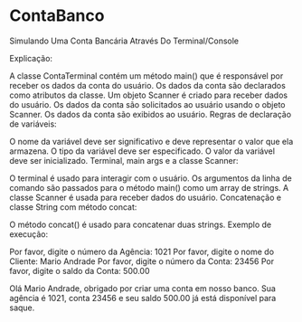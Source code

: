 # ContaBanco
Simulando Uma Conta Bancária Através Do Terminal/Console

Explicação:

A classe ContaTerminal contém um método main() que é responsável por receber os dados da conta do usuário.
Os dados da conta são declarados como atributos da classe.
Um objeto Scanner é criado para receber dados do usuário.
Os dados da conta são solicitados ao usuário usando o objeto Scanner.
Os dados da conta são exibidos ao usuário.
Regras de declaração de variáveis:

O nome da variável deve ser significativo e deve representar o valor que ela armazena.
O tipo da variável deve ser especificado.
O valor da variável deve ser inicializado.
Terminal, main args e a classe Scanner:

O terminal é usado para interagir com o usuário.
Os argumentos da linha de comando são passados para o método main() como um array de strings.
A classe Scanner é usada para receber dados do usuário.
Concatenação e classe String com método concat:

O método concat() é usado para concatenar duas strings.
Exemplo de execução:

Por favor, digite o número da Agência: 1021
Por favor, digite o nome do Cliente: Mario Andrade
Por favor, digite o número da Conta: 23456
Por favor, digite o saldo da Conta: 500.00

Olá Mario Andrade, obrigado por criar uma conta em nosso banco.
Sua agência é 1021, conta 23456 e seu saldo 500.00 já está disponível para saque.
